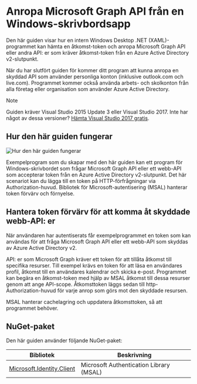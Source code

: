 # <a name="call-the-microsoft-graph-api-from-a-windows-desktop-app"></a>Anropa Microsoft Graph API från en Windows-skrivbordsapp

Den här guiden visar hur en intern Windows Desktop .NET (XAML)-programmet kan hämta en åtkomst-token och anropa Microsoft Graph API eller andra API: er som kräver åtkomst-token från en Azure Active Directory v2-slutpunkt.

När du har slutfört guiden för kommer ditt program att kunna anropa en skyddad API som använder personliga konton (inklusive outlook.com och live.com). Programmet kommer också använda arbets- och skolkonton från alla företag eller organisation som använder Azure Active Directory.  

> [!NOTE] 
> Guiden kräver Visual Studio 2015 Update 3 eller Visual Studio 2017.  Inte har något av dessa versioner? [Hämta Visual Studio 2017 gratis](https://www.visualstudio.com/downloads/).

## <a name="how-this-guide-works"></a>Hur den här guiden fungerar

![Hur den här guiden fungerar](./media/active-directory-develop-guidedsetup-windesktop-intro/windesktophowitworks.png)

Exempelprogram som du skapar med den här guiden kan ett program för Windows-skrivbordet som frågar Microsoft Graph API eller ett webb-API som accepterar token från en Azure Active Directory v2-slutpunkt. Det här scenariot kan du lägga till en token på HTTP-förfrågningar via Authorization-huvud. Bibliotek för Microsoft-autentisering (MSAL) hanterar token förvärv och förnyelse.

## <a name="handling-token-acquisition-for-accessing-protected-web-apis"></a>Hantera token förvärv för att komma åt skyddade webb-API: er

När användaren har autentiserats får exempelprogrammet en token som kan användas för att fråga Microsoft Graph API eller ett webb-API som skyddas av Azure Active Directory v2.

API: er som Microsoft Graph kräver ett token för att tillåta åtkomst till specifika resurser. Till exempel krävs en token för att läsa en användares profil, åtkomst till en användares kalendrar och skicka e-post. Programmet kan begära en åtkomst-token med hjälp av MSAL åtkomst till dessa resurser genom att ange API-scope. Åtkomsttoken läggs sedan till http-Authorization-huvud för varje anrop som görs mot den skyddade resursen. 

MSAL hanterar cachelagring och uppdatera åtkomsttoken, så att programmet behöver.

## <a name="nuget-packages"></a>NuGet-paket

Den här guiden använder följande NuGet-paket:

|Bibliotek|Beskrivning|
|---|---|
|[Microsoft.Identity.Client](https://www.nuget.org/packages/Microsoft.Identity.Client)|Microsoft Authentication Library (MSAL)|

